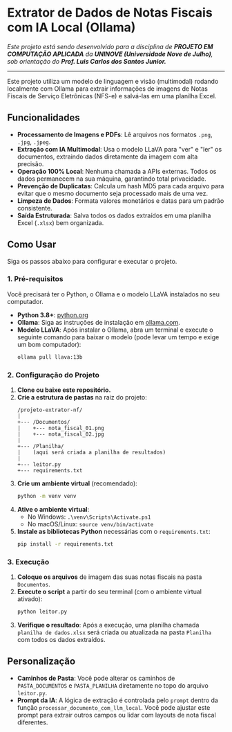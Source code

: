 # Extrator de Dados de Notas Fiscais com IA Local (Ollama)

*Este projeto está sendo desenvolvido para a disciplina de **PROJETO EM COMPUTAÇÃO APLICADA** da **UNINOVE (Universidade Nove de Julho)**, sob orientação do **Prof. Luis Carlos dos Santos Junior.***

---

Este projeto utiliza um modelo de linguagem e visão (multimodal) rodando localmente com Ollama para extrair informações de imagens de Notas Fiscais de Serviço Eletrônicas (NFS-e) e salvá-las em uma planilha Excel.

## Funcionalidades

-   **Processamento de Imagens e PDFs**: Lê arquivos nos formatos `.png`, `.jpg`, `.jpeg`.
-   **Extração com IA Multimodal**: Usa o modelo LLaVA para "ver" e "ler" os documentos, extraindo dados diretamente da imagem com alta precisão.
-   **Operação 100% Local**: Nenhuma chamada a APIs externas. Todos os dados permanecem na sua máquina, garantindo total privacidade.
-   **Prevenção de Duplicatas**: Calcula um hash MD5 para cada arquivo para evitar que o mesmo documento seja processado mais de uma vez.
-   **Limpeza de Dados**: Formata valores monetários e datas para um padrão consistente.
-   **Saída Estruturada**: Salva todos os dados extraídos em uma planilha Excel (`.xlsx`) bem organizada.

## Como Usar

Siga os passos abaixo para configurar e executar o projeto.

### 1. Pré-requisitos

Você precisará ter o Python, o Ollama e o modelo LLaVA instalados no seu computador.

-   **Python 3.8+**: [python.org](https://www.python.org/downloads/)
-   **Ollama**: Siga as instruções de instalação em [ollama.com](https://ollama.com/).
-   **Modelo LLaVA**: Após instalar o Ollama, abra um terminal e execute o seguinte comando para baixar o modelo (pode levar um tempo e exige um bom computador):
    ```bash
    ollama pull llava:13b
    ```

### 2. Configuração do Projeto

1.  **Clone ou baixe este repositório.**
2.  **Crie a estrutura de pastas** na raiz do projeto:
    ```
    /projeto-extrator-nf/
    |
    +--- /Documentos/
    |    +--- nota_fiscal_01.png
    |    +--- nota_fiscal_02.jpg
    |
    +--- /Planilha/
    |    (aqui será criada a planilha de resultados)
    |
    +--- leitor.py
    +--- requirements.txt
    ```
3.  **Crie um ambiente virtual** (recomendado):
    ```bash
    python -m venv venv
    ```
4.  **Ative o ambiente virtual**:
    -   No Windows: `.\venv\Scripts\Activate.ps1`
    -   No macOS/Linux: `source venv/bin/activate`
5.  **Instale as bibliotecas Python** necessárias com o `requirements.txt`:
    ```bash
    pip install -r requirements.txt
    ```

### 3. Execução

1.  **Coloque os arquivos** de imagem das suas notas fiscais na pasta `Documentos`.
2.  **Execute o script** a partir do seu terminal (com o ambiente virtual ativado):
    ```bash
    python leitor.py
    ```
3.  **Verifique o resultado**: Após a execução, uma planilha chamada `planilha de dados.xlsx` será criada ou atualizada na pasta `Planilha` com todos os dados extraídos.

## Personalização

-   **Caminhos de Pasta**: Você pode alterar os caminhos de `PASTA_DOCUMENTOS` e `PASTA_PLANILHA` diretamente no topo do arquivo `leitor.py`.
-   **Prompt da IA**: A lógica de extração é controlada pelo `prompt` dentro da função `processar_documento_com_llm_local`. Você pode ajustar este prompt para extrair outros campos ou lidar com layouts de nota fiscal diferentes.